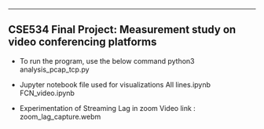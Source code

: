 -----------------------------------------------------------------------
CSE534 Final Project: Measurement study on video conferencing platforms  
-----------------------------------------------------------------------

- To run the program, use the below command
python3 analysis_pcap_tcp.py

- Jupyter notebook file used for visualizations
All lines.ipynb
FCN_video.ipynb

- Experimentation of Streaming Lag in zoom
Video link : zoom_lag_capture.webm
